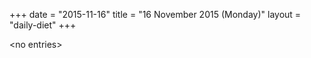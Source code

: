 +++
date = "2015-11-16"
title = "16 November 2015 (Monday)"
layout = "daily-diet"
+++


\<no entries\>
